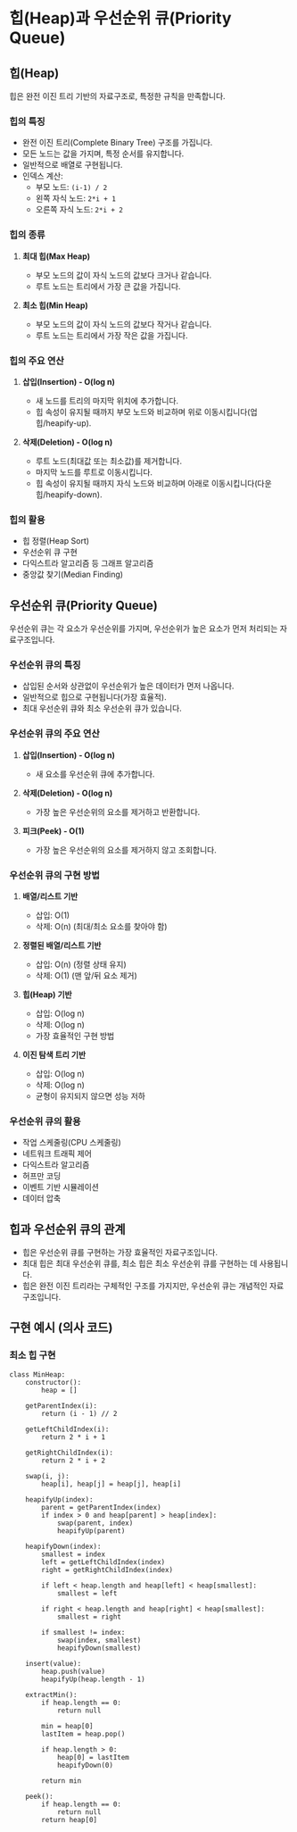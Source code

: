 # 힙(Heap)과 우선순위 큐(Priority Queue)

## 힙(Heap)

힙은 완전 이진 트리 기반의 자료구조로, 특정한 규칙을 만족합니다.

### 힙의 특징

- 완전 이진 트리(Complete Binary Tree) 구조를 가집니다.
- 모든 노드는 값을 가지며, 특정 순서를 유지합니다.
- 일반적으로 배열로 구현됩니다.
- 인덱스 계산:
  - 부모 노드: `(i-1) / 2`
  - 왼쪽 자식 노드: `2*i + 1`
  - 오른쪽 자식 노드: `2*i + 2`

### 힙의 종류

1. **최대 힙(Max Heap)**
   - 부모 노드의 값이 자식 노드의 값보다 크거나 같습니다.
   - 루트 노드는 트리에서 가장 큰 값을 가집니다.

2. **최소 힙(Min Heap)**
   - 부모 노드의 값이 자식 노드의 값보다 작거나 같습니다.
   - 루트 노드는 트리에서 가장 작은 값을 가집니다.

### 힙의 주요 연산

1. **삽입(Insertion) - O(log n)**
   - 새 노드를 트리의 마지막 위치에 추가합니다.
   - 힙 속성이 유지될 때까지 부모 노드와 비교하며 위로 이동시킵니다(업힙/heapify-up).

2. **삭제(Deletion) - O(log n)**
   - 루트 노드(최대값 또는 최소값)를 제거합니다.
   - 마지막 노드를 루트로 이동시킵니다.
   - 힙 속성이 유지될 때까지 자식 노드와 비교하며 아래로 이동시킵니다(다운힙/heapify-down).

### 힙의 활용

- 힙 정렬(Heap Sort)
- 우선순위 큐 구현
- 다익스트라 알고리즘 등 그래프 알고리즘
- 중앙값 찾기(Median Finding)

## 우선순위 큐(Priority Queue)

우선순위 큐는 각 요소가 우선순위를 가지며, 우선순위가 높은 요소가 먼저 처리되는 자료구조입니다.

### 우선순위 큐의 특징

- 삽입된 순서와 상관없이 우선순위가 높은 데이터가 먼저 나옵니다.
- 일반적으로 힙으로 구현됩니다(가장 효율적).
- 최대 우선순위 큐와 최소 우선순위 큐가 있습니다.

### 우선순위 큐의 주요 연산

1. **삽입(Insertion) - O(log n)**
   - 새 요소를 우선순위 큐에 추가합니다.

2. **삭제(Deletion) - O(log n)**
   - 가장 높은 우선순위의 요소를 제거하고 반환합니다.

3. **피크(Peek) - O(1)**
   - 가장 높은 우선순위의 요소를 제거하지 않고 조회합니다.

### 우선순위 큐의 구현 방법

1. **배열/리스트 기반**
   - 삽입: O(1)
   - 삭제: O(n) (최대/최소 요소를 찾아야 함)

2. **정렬된 배열/리스트 기반**
   - 삽입: O(n) (정렬 상태 유지)
   - 삭제: O(1) (맨 앞/뒤 요소 제거)

3. **힙(Heap) 기반**
   - 삽입: O(log n)
   - 삭제: O(log n)
   - 가장 효율적인 구현 방법

4. **이진 탐색 트리 기반**
   - 삽입: O(log n)
   - 삭제: O(log n)
   - 균형이 유지되지 않으면 성능 저하

### 우선순위 큐의 활용

- 작업 스케줄링(CPU 스케줄링)
- 네트워크 트래픽 제어
- 다익스트라 알고리즘
- 허프만 코딩
- 이벤트 기반 시뮬레이션
- 데이터 압축

## 힙과 우선순위 큐의 관계

- 힙은 우선순위 큐를 구현하는 가장 효율적인 자료구조입니다.
- 최대 힙은 최대 우선순위 큐를, 최소 힙은 최소 우선순위 큐를 구현하는 데 사용됩니다.
- 힙은 완전 이진 트리라는 구체적인 구조를 가지지만, 우선순위 큐는 개념적인 자료구조입니다.

## 구현 예시 (의사 코드)

### 최소 힙 구현

```
class MinHeap:
    constructor():
        heap = []
    
    getParentIndex(i):
        return (i - 1) // 2
    
    getLeftChildIndex(i):
        return 2 * i + 1
    
    getRightChildIndex(i):
        return 2 * i + 2
    
    swap(i, j):
        heap[i], heap[j] = heap[j], heap[i]
    
    heapifyUp(index):
        parent = getParentIndex(index)
        if index > 0 and heap[parent] > heap[index]:
            swap(parent, index)
            heapifyUp(parent)
    
    heapifyDown(index):
        smallest = index
        left = getLeftChildIndex(index)
        right = getRightChildIndex(index)
        
        if left < heap.length and heap[left] < heap[smallest]:
            smallest = left
        
        if right < heap.length and heap[right] < heap[smallest]:
            smallest = right
        
        if smallest != index:
            swap(index, smallest)
            heapifyDown(smallest)
    
    insert(value):
        heap.push(value)
        heapifyUp(heap.length - 1)
    
    extractMin():
        if heap.length == 0:
            return null
        
        min = heap[0]
        lastItem = heap.pop()
        
        if heap.length > 0:
            heap[0] = lastItem
            heapifyDown(0)
        
        return min
    
    peek():
        if heap.length == 0:
            return null
        return heap[0]
```
